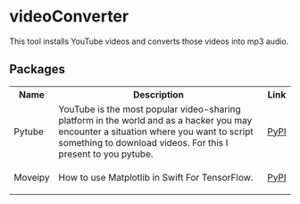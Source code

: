 # videoConverter
This tool installs YouTube videos and converts those videos into mp3 audio.

## Packages
<table class="tg">
  <tr>
    <th class="tg-yw4l"><b>Name</b></th>
    <th class="tg-yw4l"><b>Description</b></th>
    <th class="tg-yw4l"><b>Link</b></th>
  </tr>
  <tr>
    <td class="tg-yw4l">Pytube</td>
    <td class="tg-yw4l">YouTube is the most popular video-sharing platform in the world and as a hacker you may encounter a situation where you want to script something to download videos. For this I present to you pytube.</td>
    <td class="tg-yw4l"><a href="https://pypi.org/project/pytube/">
      <p>PyPI</p>
    </a></td>
  </tr>
  
  <tr>
    <td class="tg-yw4l">Moveipy</td>
    <td class="tg-yw4l">How to use Matplotlib in Swift For TensorFlow.</td></td>
    <td class="tg-yw4l"><a href="https://pypi.org/project/moviepy/">
     <p>PyPI</p>
    </a></td>
  </tr>
